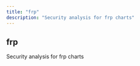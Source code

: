 ```yaml
---
title: "frp"
description: "Security analysis for frp charts"
---
```


## frp

Security analysis for frp charts
